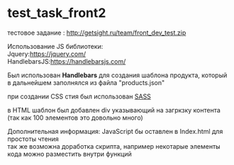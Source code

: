 # test_task_front2

тестовое задание : http://getsight.ru/team/front_dev_test.zip
<br>

Использование JS библиотеки:
<br>
Jquery:https://jquery.com/ <br>
HandlebarsJS:https://handlebarsjs.com/ <br>

Был использован <b>Handlebars</b> для создания шаблона продукта, который в дальнейшем заполнялся из файла "products.json"<br>

при создании CSS стия был использован <a href="https://sass-lang.com/">SASS</a>
<br>

в HTML шаблон был добавлен div указывающий на загркзку контента (так как 100 элементов это довольно много)

Дополнительная информация:
JavaScript бы оставлен в Index.html для простоты чтения <br>
так же возможна доработка скрипта, например некотарые элементы кода можно разместить внутри функций 
